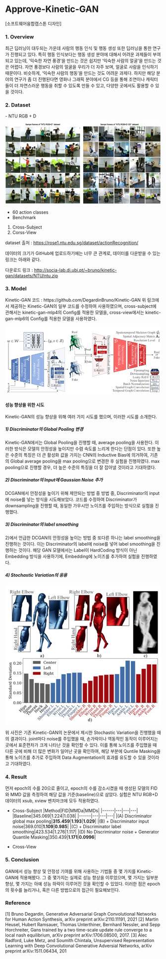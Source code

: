 # Approve-Kinetic-GAN

[소프트웨어융합캡스톤 디자인]

<h3> 1. Overview </h3>
최근 딥러닝이 대두되는 가운데 사람의 행동 인식 및 행동 생성 또한 딥러닝을 통한 연구가 진행되고  있다. 특히 행동 인식보다는 행동 생성 분야에 대해서 어려운 과제들이 부여되고 있는데, ‘익숙한 자연 풍경’을 만드는 것은 쉽지만 ‘익숙한 사람의 얼굴’을 만드는 것은 어렵다. 자연 풍경보다 사람의 얼굴을 우리가 더 자주 보며, 얼굴로 사람을 인식하기 때문이다. 비슷하게, ‘익숙한 사람의 행동’을 만드는 것도 어려운 과제다. 하지만 해당 분야의 연구가 좀 더 진행된다면 영화나 그래픽 분야에서 CG 등을 통해 조연이나 캐릭터들이 더 자연스러운 행동을 취할 수 있도록 만들 수 있고, 다양한 곳에서도 활용할 수 있을 것이다.

<h3> 2. Dataset </h3>
- NTU RGB + D


![actionRecognition120](./images/actionRecognition120.jpg)

- 60 action classes
- Benchmark
1) Cross-Subject
2) Corss-View

dataset 출처 : https://rose1.ntu.edu.sg/dataset/actionRecognition/

데이터의 크기가 GitHub에 업로드하기에는 너무 큰 관계로, 데이터를 다운받을 수 있는 링크는 아래와 같다.

다운로드 링크 : http://socia-lab.di.ubi.pt/~bruno/kinetic-gan/datasets/NTU/ntu.zip



<h3> 3. Model </h3>
Kinetic-GAN 코드 : https://github.com/DegardinBruno/Kinetic-GAN
위 링크에서 제공하는 Kinetic-GAN의 일부 코드를 수정하여 사용하였으며, cross-subject에 관해서는 kinetic-gan-mlp4의 Config를 적용한 모델을, cross-view에서는 kinetic-gan-mlp6의 Config를 적용한 모델을 사용하였다.

![kinetic-gan](./images/kinetic-gan.png)


<h4> 성능 향상을 위한 시도 </h4>
Kinetic-GAN의 성능 향상을 위해 여러 가지 시도를 했으며, 이러한 시도를 소개한다.

<h5> 1) Discriminator의 Global Pooling 변경 </h5>
Kinetic-GAN에서는 Global Pooling을 진행할 때, average pooling을 사용한다. 이러한 방식은 모델의 안정성을 높이지만 수렴 속도를 느리게 한다는 단점이 있다. 또한 높은 수준의 특징은 더 큰 활성화 값을 가지는 CNN의 Inductive Bias에 의거하여, 기존의 Global average pooling을 max pooling으로 변경한 후 실험을 진행하였다. max pooling으로 진행할 경우, 더 높은 수준의 특징을 더 잘 잡아낼 것이라고 기대하였다.

<h5> 2) Discriminator의 Input에 Gaussian Noise 추가 </h5>
DCGAN에서 안정성을 높이기 위해 제안되는 방법 중 방법 중, Discriminator의 input에 noise를 넣는 방식을 시도해보았다. 코드를 수정하여 Discriminator가 downsampling을 진행할 때, 동일한 가우시안 노이즈를 주입하는 방식으로 실험을 진행했다.

<h5> 3) Discriminator의 label smoothing </h5>
2)에서 언급한 DCGAN의 안정성을 높이는 방법 중 또다른 하나는 label smoothing을 진행하는 것이다. 이는 Discriminator의 label에 noise를 넣어 label smoothing을 진행하는 것이다. 해당 GAN 모델에서는 Label이 HardCoding 방식이 아닌 Embedding 방식을 사용하기에, Embedding에 노이즈를 추가하여 실험을 진행하였다.

<h5> 4) Stochastic Variation의 응용 </h5>

![stochastic](./images/stochastic.png)

위 사진은 기존 Kinetic-GAN의 논문에서 제시한 Stochastic Variation을 진행했을 때의 결과이다. joint마다 noise를 주입했을 때, 손가락이나 역동적인 동작이 이루어지는 곳에서 표준편차가 크게 나타난 것을 확인할 수 있다. 이를 통해 노이즈를 주입했을 때 다른 곳에 비해 더 많은 변화가 일어난 곳을 확인하여, 해당 부분에 Quntile Masking을 통해 노이즈를 추가로 주입하여 Data Augmentation의 효과를 유도할 수 있을 것이라고 기대하였다.


<h3> 4. Result </h3>
먼저 epoch의 수를 20으로 줄이고, epoch의 수를 감소시켰을 때 생성된 모델의 FID와 MMD 값을 측정하여 해당 값을 기준(baseline)으로 삼았다. 실험은 NTU RGB+D 데이터의 xsub, xview 벤치마크에 모두 적용하였다. 

- Cross-Subject
|Method|FID|MMDa|MMDs|
|------|---|---|---|
|Baseline|345.069|1.224|1.038|
|------|---|---|---|
|(A) Discriminator global max pooling|**315.459**|**1.193**|**1.029**|
|(B) + Discriminator input noise|369.010|**1.109**|**0.985**|
|(C) + Discriminator label smoothing|423.534|1.276|1.117|
|(D) No Discriminator noise + Generator Quantile Masking|350.439|**1.171**|**0.0996**|

- Cross-View
<h3> 5. Conclusion </h3>
GAN에서 성능 향상 및 안정성 기여를 위해 사용하는 기법들 중 몇 가지를 Kinetic-GAN에 적용해봤다. 그 중 몇가지는 실제로 성능 향상을 이루었으며, 몇 가지는 일부분 향상, 몇 가지는 아예 성능 하락이 이루어진 것을 확인할 수 있었다. 이러한 점은 epoch의 횟수를 늘리거나, 혹은 다른 방법으로의 접근이 필요해보인다.


<h3> Reference </h3>
[1] Bruno Degardin, Generative Adversarial Graph Convolutional Networks for Human Action Synthesis, arXiv preprint arXiv:2110.11191, 2021
[2] Martin Heusel, Hubert Ramsauer, Thomas Unterthiner, Bernhard Nessler, and Sepp Horchreiter, Gans trained by a two time-scale update rule converge to a local nash equilibrium, arXiv preprint arXiv:1706.08500, 2017.
[3] Alec Radford, Luke Metz, and Soumith Chintala, Unsupervised Representation Learning with Deep Convolutional Generative Adversial Networks, arXiv preprint arXiv:1511.06434, 201
